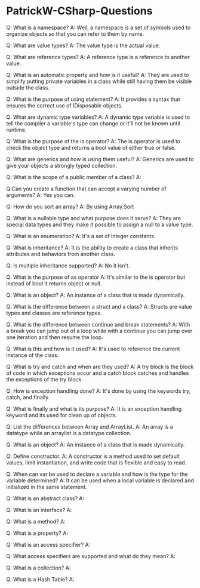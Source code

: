 # PatrickW-CSharp-Questions

Q: What is a namespace?
A: Well, a namespace is a set of symbols used to organize objects so that you can refer to them by name. 

Q: What are value types?
A: The value type is the actual value.

Q: What are reference types?
A: A reference type is a reference to another value.

Q: What is an automatic property and how is it useful?
A: They are used to simplify putting private variables in a class while still having them be visible outside the class.

Q: What is the purpose of using statement?
A: It provides a syntax that ensures the correct use of IDisposable objects.

Q: What are dynamic type variables?
A: A dynamic type variable is used to tell the compiler a variable's type can change or it'll not be known until runtime.

Q: What is the purpose of the is operator?
A: The is operator is used to check the object type and returns a bool value of either true or false.

Q: What are generics and how is using them useful?
A: Generics are used to give your objects a strongly typed collection.

Q: What is the scope of a public member of a class?
A:

Q:Can you create a function that can accept a varying number of arguments?
A: Yes you can.

Q: How do you sort an array?
A: By using Array.Sort

Q: What is a nullable type and what purpose does it serve?
A: They are special data types and they make it possible to assign a null to a value type. 

Q: What is an enumeration?
A: It's a set of integer constants.

Q: What is inheritance?
A: It is the ability to create a class that inherits attributes and behaviors from another class.

Q: Is multiple inheritance supported?
A: No it isn't.

Q: What is the purpose of as operator
A: It's similar to the is operator but instead of bool it returns object or null.

Q: What is an object?
A: An instance of a class that is made dynamically.

Q: What is the difference between a struct and a class?
A: Structs are value types and classes are reference types.

Q: What is the difference between continue and break statements?
A: With a break you can jump out of a loop while with a continue you can jump over one iteration and then resume the loop.

Q: What is this and how is it used?
A: It's used to reference the current instance of the class.

Q: What is try and catch and when are they used?
A: A try block is the block of code in which exceptions occur and a catch block catches and handles the exceptions of the try block.

Q: How is exception handling done?
A: It's done by using the keywords try, catch, and finally.

Q: What is finally and what is its purpose?
A: It is an exception handling keyword and its used for clean up of objects. 

Q: List the differences between Array and ArrayList.
A: An array is a datatype while an arraylist is a datatype collection.

Q: What is an object?
A: An instance of a class that is made dynamically.

Q: Define constructor.
A: A constructor is a method used to set default values, limit instantiation, and write code that is flexible and easy to read.

Q: When can var be used to declare a variable and how is the type for the variable determined?
A: It can be used when a local variable is declared and initialized in the same statement. 

Q: What is an abstract class?
A:

Q: What is an interface?
A:

Q: What is a method?
A:

Q: What is a property?
A:

Q: What is an access specifier?
A:

Q: What access specifiers are supported and what do they mean?
A:

Q: What is a collection?
A:

Q: What is a Hash Table?
A:
